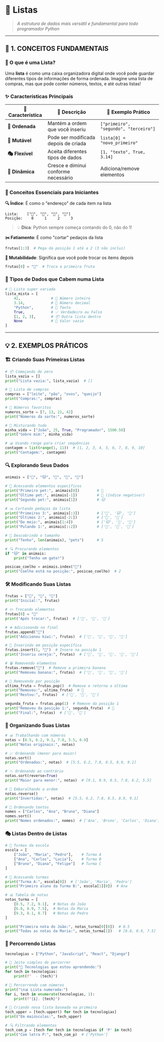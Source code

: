 # 🐍 Listas

> _A estrutura de dados mais versátil e fundamental para todo programador Python_

---

## 🎯 1. CONCEITOS FUNDAMENTAIS

### 🌟 O que é uma Lista?

Uma **lista** é como uma caixa organizadora digital onde você pode guardar diferentes tipos de informações de forma ordenada. Imagine uma lista de compras, mas que pode conter números, textos, e até outras listas!

### ✨ Características Principais

| 🔧 Característica | 📝 Descrição                         | 🎯 Exemplo Prático                    |
| ----------------- | ------------------------------------ | ------------------------------------- |
| **🔢 Ordenada**   | Mantém a ordem que você inseriu      | `["primeiro", "segundo", "terceiro"]` |
| **🔄 Mutável**    | Pode ser modificada depois de criada | `lista[0] = "novo_primeiro"`          |
| **🎭 Flexível**   | Aceita diferentes tipos de dados     | `[1, "texto", True, 3.14]`            |
| **📏 Dinâmica**   | Cresce e diminui conforme necessário | Adiciona/remove elementos             |

### 🧠 Conceitos Essenciais para Iniciantes

**🔍 Índice**: É como o "endereço" de cada item na lista

```
Lista:    ["🍎", "🍌", "🍓", "🥝"]
Posição:    0     1     2     3
```

> 💡 **Dica**: Python sempre começa contando do 0, não do 1!

**✂️ Fatiamento**: É como "cortar" pedaços da lista

```python
frutas[1:3]  # Pega da posição 1 até a 2 (3 não inclui)
```

**🔄 Mutabilidade**: Significa que você pode trocar os items depois

```python
frutas[0] = "🍇"  # Troca a primeira fruta
```

### 🎨 Tipos de Dados que Cabem numa Lista

```python
# 🌈 Lista super variada
lista_mista = [
    42,              # 🔢 Número inteiro
    3.14,            # 🔢 Número decimal
    "Python",        # 📝 Texto
    True,            # ✅ Verdadeiro ou Falso
    [1, 2, 3],       # 📦 Outra lista dentro
    None             # 🚫 Valor vazio
]
```

---

## 💡 2. EXEMPLOS PRÁTICOS

### 🏗️ Criando Suas Primeiras Listas

```python
# 📦 Começando do zero
lista_vazia = []
print("Lista vazia:", lista_vazia)  # []

# 🛒 Lista de compras
compras = ["leite", "pão", "ovos", "queijo"]
print("Compras:", compras)

# 🎯 Números favoritos
numeros_sorte = [7, 13, 21, 42]
print("Números da sorte:", numeros_sorte)

# 🌈 Misturando tudo
minha_vida = ["João", 25, True, "Programador", 1500.50]
print("Sobre mim:", minha_vida)

# 📊 Usando range para criar sequências
contagem = list(range(1, 11))  # [1, 2, 3, 4, 5, 6, 7, 8, 9, 10]
print("Contagem:", contagem)
```

### 🔍 Explorando Seus Dados

```python
animais = ["🐶", "🐱", "🐰", "🐸", "🦊"]

# 🎯 Acessando elementos específicos
print("Primeiro pet:", animais[0])        # 🐶
print("Último pet:", animais[-1])         # 🦊 (índice negativo!)
print("Segundo pet:", animais[1])         # 🐱

# ✂️ Cortando pedaços da lista
print("Primeiros 3:", animais[:3])        # ['🐶', '🐱', '🐰']
print("Últimos 2:", animais[-2:])         # ['🐸', '🦊']
print("Do meio:", animais[1:4])           # ['🐱', '🐰', '🐸']
print("Pulando 1:", animais[::2])         # ['🐶', '🐰', '🦊']

# 📏 Descobrindo o tamanho
print("Tenho", len(animais), "pets")      # 5

# 🔍 Procurando elementos
if "🐱" in animais:
    print("Tenho um gato!")

posicao_coelho = animais.index("🐰")
print("Coelho está na posição:", posicao_coelho)  # 2
```

### 🛠️ Modificando Suas Listas

```python
frutas = ["🍎", "🍌", "🍇"]
print("Inicial:", frutas)

# ✏️ Trocando elementos
frutas[0] = "🍓"
print("Após trocar:", frutas)  # ['🍓', '🍌', '🍇']

# ➕ Adicionando no final
frutas.append("🥝")
print("Adicionou kiwi:", frutas)  # ['🍓', '🍌', '🍇', '🥝']

# 📌 Inserindo em posição específica
frutas.insert(1, "🍑")  # Insere na posição 1
print("Inseriu cereja:", frutas)  # ['🍓', '🍑', '🍌', '🍇', '🥝']

# 🗑️ Removendo elementos
frutas.remove("🍌")  # Remove a primeira banana
print("Removeu banana:", frutas)  # ['🍓', '🍑', '🍇', '🥝']

# 🎯 Removendo por posição
ultima_fruta = frutas.pop()  # Remove e retorna a última
print("Removeu:", ultima_fruta)  # 🥝
print("Restou:", frutas)  # ['🍓', '🍑', '🍇']

segunda_fruta = frutas.pop(1)  # Remove da posição 1
print("Removeu da posição 1:", segunda_fruta)  # 🍑
print("Final:", frutas)  # ['🍓', '🍇']
```

### 🔄 Organizando Suas Listas

```python
# 📊 Trabalhando com números
notas = [8.5, 6.2, 9.1, 7.8, 5.5, 8.9]
print("Notas originais:", notas)

# 📈 Ordenando (menor para maior)
notas.sort()
print("Ordenadas:", notas)  # [5.5, 6.2, 7.8, 8.5, 8.9, 9.1]

# 📉 Ordenando ao contrário
notas.sort(reverse=True)
print("Maior para menor:", notas)  # [9.1, 8.9, 8.5, 7.8, 6.2, 5.5]

# 🔄 Embaralhando a ordem
notas.reverse()
print("Invertidas:", notas)  # [5.5, 6.2, 7.8, 8.5, 8.9, 9.1]

# 📝 Ordenando textos
nomes = ["Carlos", "Ana", "Bruno", "Diana"]
nomes.sort()
print("Nomes ordenados:", nomes)  # ['Ana', 'Bruno', 'Carlos', 'Diana']
```

### 🎭 Listas Dentro de Listas

```python
# 🏫 Turmas da escola
escola = [
    ["João", "Maria", "Pedro"],    # Turma A
    ["Ana", "Carlos", "Lucia"],    # Turma B
    ["Bruno", "Diana", "Felipe"]   # Turma C
]

# 🎯 Acessando turmas
print("Turma A:", escola[0])  # ['João', 'Maria', 'Pedro']
print("Primeiro aluno da Turma B:", escola[1][0])  # Ana

# 📊 Tabela de notas
notas_turma = [
    [8.5, 7.2, 9.1],  # Notas do João
    [6.8, 8.9, 7.5],  # Notas da Maria
    [9.3, 8.1, 8.7]   # Notas do Pedro
]

print("Primeira nota do João:", notas_turma[0][0])  # 8.5
print("Todas as notas da Maria:", notas_turma[1])   # [6.8, 8.9, 7.5]
```

### 🔁 Percorrendo Listas

```python
tecnologias = ["Python", "JavaScript", "React", "Django"]

# 🔄 Jeito simples de percorrer
print("🚀 Tecnologias que estou aprendendo:")
for tech in tecnologias:
    print(f"  - {tech}")

# 🔢 Percorrendo com números
print("\n📊 Lista numerada:")
for i, tech in enumerate(tecnologias, 1):
    print(f"{i}. {tech}")

# 🎯 Criando nova lista baseada na primeira
tech_upper = [tech.upper() for tech in tecnologias]
print("Em maiúsculas:", tech_upper)

# 🔍 Filtrando elementos
tech_com_p = [tech for tech in tecnologias if 'P' in tech]
print("Com letra P:", tech_com_p)  # ['Python']
```
